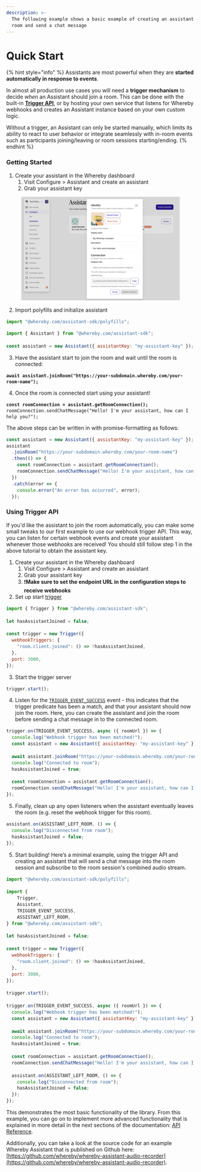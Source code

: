 ```yaml
---
description: >-
  The following example shows a basic example of creating an assistant to join a
  room and send a chat message
---
```


# Quick Start

{% hint style="info" %}
Assistants are most powerful when they are **started automatically in response to events**.

In almost all production use cases you will need a **trigger mechanism** to decide _when_ an Assistant should join a room. This can be done with the built-in [**Trigger API**](quick-start.md#using-trigger-api), or by hosting your own service that listens for Whereby webhooks and creates an Assistant instance based on your own custom logic.

Without a trigger, an Assistant can only be started manually, which limits its ability to react to user behavior or integrate seamlessly with in-room events such as participants joining/leaving or room sessions starting/ending.
{% endhint %}

### Getting Started

1. Create your assistant in the Whereby dashboard
   1. Visit Configure > Assistant and create an assistant
   2. Grab your assistant key

<figure><img src="../../.gitbook/assets/Screenshot 2025-09-25 at 09.56.31 (1).png" alt="The Assistant Dashboard"><figcaption></figcaption></figure>

2. Import polyfills and initialize assistant

```javascript
import "@whereby.com/assistant-sdk/polyfills";
```

```jsx
import { Assistant } from "@whereby.com/assistant-sdk";

const assistant = new Assistant({ assistantKey: "my-assistant-key" });
```

3. Have the assistant start to join the room and wait until the room is connected:&#x20;

<pre class="language-jsx"><code class="lang-jsx"><strong>await assistant.joinRoom("https://your-subdomain.whereby.com/your-room-name");
</strong></code></pre>

4. Once the room is connected start using your assistant!&#x20;

<pre class="language-jsx"><code class="lang-jsx"><strong>const roomConnection = assistant.getRoomConnection();
</strong>roomConnection.sendChatMessage("Hello! I'm your assistant, how can I help you?");
</code></pre>

The above steps can be written in with promise-formatting as follows:

```jsx
const assistant = new Assistant({ assistantKey: "my-assistant-key" });
assistant
  .joinRoom("https://your-subdomain.whereby.com/your-room-name")
  .then(() => {
    const roomConnection = assistant.getRoomConnection();
    roomConnection.sendChatMessage("Hello! I'm your assistant, how can I help you?");
  })
  .catch(error => {
    console.error("An error has occurred", error);
  });
```

### Using Trigger API

If you'd like the assistant to join the room automatically, you can make some small tweaks to our first example to use our webhook trigger API.  This way, you can listen for certain webhook events and create your assistant whenever those webhooks are received! You should still follow step 1 in the above tutorial to obtain the assistant key.&#x20;

1. Create your assistant in the Whereby dashboard
   1. Visit Configure > Assistant and create an assistant
   2. Grab your assistant key
   3. :exclamation:**Make sure to set the endpoint URL in the configuration steps to receive webhooks**
2. Set up start [trigger](api-reference/trigger.md)&#x20;

```jsx
import { Trigger } from "@whereby.com/assistant-sdk";

let hasAssistantJoined = false;

const trigger = new Trigger({
  webhookTriggers: {
    "room.client.joined": () => !hasAssistantJoined,
  },
  port: 3000,
});
```

3. Start the trigger server

```jsx
trigger.start();
```

4. Listen for the  [`TRIGGER_EVENT_SUCCESS`](types/trigger-types.md#triggerevents) event - this indicates that the trigger predicate has been a match, and that your assistant should now join the room. Here, you can create the assistant and join the room before sending a chat message in to the connected room.

```jsx
trigger.on(TRIGGER_EVENT_SUCCESS, async ({ roomUrl }) => {
  console.log("Webhook trigger has been matched!");
  const assistant = new Assistant({ assistantKey: "my-assistant-key" });
  
  await assistant.joinRoom("https://your-subdomain.whereby.com/your-room-name");
  console.log("Connected to room");
  hasAssistantJoined = true;
  
  const roomConnection = assistant.getRoomConnection();
  roomConnection.sendChatMessage("Hello! I'm your assistant, how can I help you?");
});
```

5. Finally, clean up any open listeners when the assistant eventually leaves the room (e.g. reset the webhook trigger for this room).

```jsx
assistant.on(ASSISTANT_LEFT_ROOM, () => {
  console.log("Disconnected from room");
  hasAssistantJoined = false;
});
```

5. Start building! Here’s a minimal example, using the trigger API and creating an assistant that will send a chat message into the room session and subscribe to the room session's combined audio stream.&#x20;

```jsx
import "@whereby.com/assistant-sdk/polyfills";

import {
    Trigger,
    Assistant,
    TRIGGER_EVENT_SUCCESS,
    ASSISTANT_LEFT_ROOM,
} from "@whereby.com/assistant-sdk";

let hasAssistantJoined = false;

const trigger = new Trigger({
  webhookTriggers: {
    "room.client.joined": () => !hasAssistantJoined,
  },
  port: 3000,
});

trigger.start();

trigger.on(TRIGGER_EVENT_SUCCESS, async ({ roomUrl }) => {
  console.log("Webhook trigger has been matched!");
  const assistant = new Assistant({ assistantKey: "my-assistant-key" });
  
  await assistant.joinRoom("https://your-subdomain.whereby.com/your-room-name");
  console.log("Connected to room");
  hasAssistantJoined = true;
    
  const roomConnection = assistant.getRoomConnection();
  roomConnection.sendChatMessage("Hello! I'm your assistant, how can I help you?");
    
  assistant.on(ASSISTANT_LEFT_ROOM, () => {
    console.log("Disconnected from room");
    hasAssistantJoined = false;
  });
});
```

This demonstrates the most basic functionality of the library. From this example, you can go on to implement more advanced functionality that is explained in more detail in the next sections of the documentation: [API Reference](api-reference/).

Additionally, you can take a look at the source code for an example Whereby Assistant that is published on Github here: [https://github.com/whereby/whereby-assistant-audio-recorder](https://github.com/whereby/whereby-assistant-audio-recorder).
